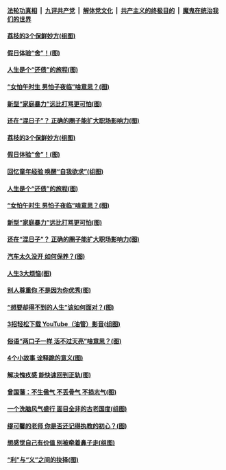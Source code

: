 

####  [法轮功真相](../../../../basic/blob/master/README.md?t=06211302) &nbsp;|&nbsp; [九评共产党](../../../../9ping.md/blob/master/README.md?t=06211302) &nbsp;|&nbsp; [解体党文化](../../../../jtdwh.md/blob/master/README.md?t=06211302)  &nbsp;|&nbsp; [共产主义的终极目的](../../../../gczydzjmd.md/blob/master/README.md?t=06211302) &nbsp;|&nbsp; [魔鬼在统治我们的世界](../../../../mgztzwmdsj.md/blob/master/README.md?t=06211302) 

#### [荔枝的3个保鲜妙方(组图)](../pages/p8/936950.md?t=06211302) 

#### [假日体验“舍”！(图)](../pages/p8/937183.md?t=06211302) 

#### [人生是个“还债”的旅程(图)](../pages/p8/936768.md?t=06211302) 

#### [“女怕午时生 男怕子夜临”啥意思？(图)](../pages/p8/937081.md?t=06211302) 

#### [新型“家庭暴力”远比打骂更可怕(图)](../pages/p8/936230.md?t=06211302) 

#### [还在“混日子”？ 正确的圈子能扩大职场影响力(图)](../pages/p8/937049.md?t=06211302) 

#### [荔枝的3个保鲜妙方(组图)](../pages/p8/936950.md?t=06211302) 

#### [假日体验“舍”！(图)](../pages/p8/937183.md?t=06211302) 

#### [回忆童年经验 唤醒“自我欲求”(组图)](../pages/p8/937082.md?t=06211302) 

#### [人生是个“还债”的旅程(图)](../pages/p8/936768.md?t=06211302) 

#### [“女怕午时生 男怕子夜临”啥意思？(图)](../pages/p8/937081.md?t=06211302) 

#### [新型“家庭暴力”远比打骂更可怕(图)](../pages/p8/936230.md?t=06211302) 

#### [还在“混日子”？ 正确的圈子能扩大职场影响力(图)](../pages/p8/937049.md?t=06211302) 

#### [汽车太久没开 如何保养？(图)](../pages/p8/937035.md?t=06211302) 

#### [人生3大烦恼(图)](../pages/p8/936959.md?t=06211302) 

#### [别人尊重你 不是因为你优秀(图)](../pages/p8/936253.md?t=06211302) 

#### [“想要却得不到的人生”该如何面对？(图)](../pages/p8/936933.md?t=06211302) 

#### [3招轻松下载 YouTube（油管）影音(组图)](../pages/p8/936922.md?t=06211302) 

#### [俗语“两口子一样 活不过天亮”啥意思？(图)](../pages/p8/936917.md?t=06211302) 

#### [4个小故事 诠释跪的意义(图)](../pages/p8/936353.md?t=06211302) 

#### [解决愧疚感 能快速回到正轨(图)](../pages/p8/936834.md?t=06211302) 

#### [曾国藩：不生傲气 不丢骨气 不损志气(图)](../pages/p8/936248.md?t=06211302) 

#### [一个洗脑风气盛行 面目全非的古老国度(组图)](../pages/p8/936759.md?t=06211302) 

#### [缪可馨的老师 你是否还记得执教的初心？(图)](../pages/p8/936737.md?t=06211302) 

#### [想感觉自己有价值 别被牵着鼻子走(组图)](../pages/p8/936721.md?t=06211302) 

#### [“利”与“义”之间的抉择(图)](../pages/p8/936246.md?t=06211302) 


